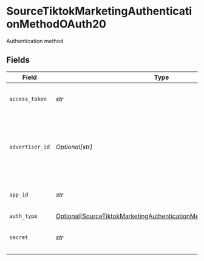 # SourceTiktokMarketingAuthenticationMethodOAuth20

Authentication method


## Fields

| Field                                                                                                                                                 | Type                                                                                                                                                  | Required                                                                                                                                              | Description                                                                                                                                           |
| ----------------------------------------------------------------------------------------------------------------------------------------------------- | ----------------------------------------------------------------------------------------------------------------------------------------------------- | ----------------------------------------------------------------------------------------------------------------------------------------------------- | ----------------------------------------------------------------------------------------------------------------------------------------------------- |
| `access_token`                                                                                                                                        | *str*                                                                                                                                                 | :heavy_check_mark:                                                                                                                                    | Long-term Authorized Access Token.                                                                                                                    |
| `advertiser_id`                                                                                                                                       | *Optional[str]*                                                                                                                                       | :heavy_minus_sign:                                                                                                                                    | The Advertiser ID to filter reports and streams. Let this empty to retrieve all.                                                                      |
| `app_id`                                                                                                                                              | *str*                                                                                                                                                 | :heavy_check_mark:                                                                                                                                    | The Developer Application App ID.                                                                                                                     |
| `auth_type`                                                                                                                                           | [Optional[SourceTiktokMarketingAuthenticationMethodOAuth20AuthType]](../../models/shared/sourcetiktokmarketingauthenticationmethodoauth20authtype.md) | :heavy_minus_sign:                                                                                                                                    | N/A                                                                                                                                                   |
| `secret`                                                                                                                                              | *str*                                                                                                                                                 | :heavy_check_mark:                                                                                                                                    | The Developer Application Secret.                                                                                                                     |